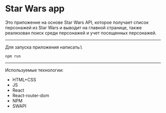 # Star Wars app
Это приложение на основе Star Wars API, которое получает список персонажей из Star Wars и выводит на главной странице, также реализован поиск среди персонажей и учет посещенных персонажей.

---

Для запуска приложения написать:\
```
npm run
```
---
Используемые технологии:
- HTML+CSS
- JS
- React
- React-router-dom
- NPM
- SWAPI
